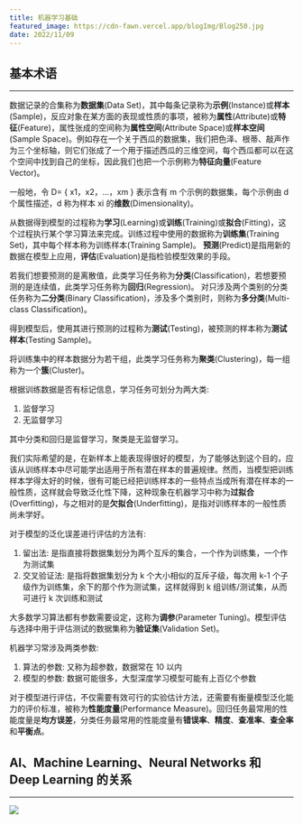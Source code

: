 ```yaml
---
title: 机器学习基础
featured_image: https://cdn-fawn.vercel.app/blogImg/Blog250.jpg
date: 2022/11/09
---
```


## 基本术语
***  
数据记录的合集称为**数据集**(Data Set)，其中每条记录称为**示例**(Instance)或**样本**(Sample)，反应对象在某方面的表现或性质的事项，被称为**属性**(Attribute)或**特征**(Feature)，属性张成的空间称为**属性空间**(Attribute Space)或**样本空间**(Sample Space)。例如存在一个关于西瓜的数据集，我们把色泽、根蒂、敲声作为三个坐标轴，则它们张成了一个用于描述西瓜的三维空间，每个西瓜都可以在这个空间中找到自己的坐标，因此我们也把一个示例称为**特征向量**(Feature Vector)。

一般地，令 D= { x1，x2，...，xm } 表示含有 m 个示例的数据集，每个示例由 d 个属性描述，d 称为样本 xi 的**维数**(Dimensionality)。

从数据得到模型的过程称为**学习**(Learning)或**训练**(Training)或**拟合**(Fitting)，这个过程执行某个学习算法来完成。训练过程中使用的数据称为**训练集**(Training Set)，其中每个样本称为训练样本(Training Sample)。
**预测**(Predict)是指用新的数据在模型上应用，**评估**(Evaluation)是指检验模型效果的手段。

若我们想要预测的是离散值，此类学习任务称为**分类**(Classification)，若想要预测的是连续值，此类学习任务称为**回归**(Regression)。
对只涉及两个类别的分类任务称为**二分类**(Binary Classification)，涉及多个类别时，则称为**多分类**(Multi-class Classification)。

得到模型后，使用其进行预测的过程称为**测试**(Testing)，被预测的样本称为**测试样本**(Testing Sample)。

将训练集中的样本数据分为若干组，此类学习任务称为**聚类**(Clustering)，每一组称为一个**簇**(Cluster)。

根据训练数据是否有标记信息，学习任务可划分为两大类: 
1. 监督学习
2. 无监督学习

其中分类和回归是监督学习，聚类是无监督学习。

我们实际希望的是，在新样本上能表现得很好的模型，为了能够达到这个目的，应该从训练样本中尽可能学出适用于所有潜在样本的普遍规律。然而，当模型把训练样本学得太好的时候，很有可能已经把训练样本的一些特点当成所有潜在样本的一般性质，这样就会导致泛化性下降，这种现象在机器学习中称为**过拟合**  (Overfitting)，与之相对的是**欠拟合**(Underfitting)，是指对训练样本的一般性质尚未学好。

对于模型的泛化误差进行评估的方法有: 
1. 留出法: 是指直接将数据集划分为两个互斥的集合，一个作为训练集，一个作为测试集
2. 交叉验证法: 是指将数据集划分为 k 个大小相似的互斥子级，每次用 k-1 个子级作为训练集，余下的那个作为测试集，这样就得到 k 组训练/测试集，从而可进行 k 次训练和测试

大多数学习算法都有参数需要设定，这称为**调参**(Parameter Tuning)。模型评估与选择中用于评估测试的数据集称为**验证集**(Validation Set)。

机器学习常涉及两类参数: 
1. 算法的参数: 又称为超参数，数据常在 10 以内
2. 模型的参数: 数据可能很多，大型深度学习模型可能有上百亿个参数

对于模型进行评估，不仅需要有效可行的实验估计方法，还需要有衡量模型泛化能力的评价标准，被称为**性能度量**(Performance Measure)。回归任务最常用的性能度量是**均方误差**，分类任务最常用的性能度量有**错误率**、**精度**、**查准率**、**查全率**和**平衡点**。

## AI、Machine Learning、Neural Networks 和 Deep Learning 的关系
***  
![](https://cdn-fawn.vercel.app/contentImg/machine-learning/Relationship-between-artificial-intelligence-machine-learning-neural-network-and-deep.png)